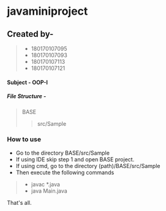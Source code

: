 # javaminiproject

## Created by- 
> - 180170107095
> - 180170107093
> - 180170107113
> - 180170107121

#### Subject - OOP-I

##### File Structure -
> BASE
>> src/Sample

### How to use

* Go to the directory BASE/src/Sample
* If using IDE skip step 1 and open BASE project.
* If using cmd, go to the directory (path)/BASE/src/Sample
* Then execute the following commands
> * javac *.java
> * java Main.java

That's all.
